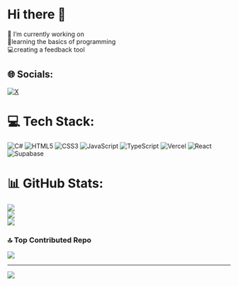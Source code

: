 # Hi there 👋
🔭 I’m currently working on<br>📕learning the basics of programming<br>💻creating a feedback tool 


## 🌐 Socials:
[![X](https://img.shields.io/badge/X-black.svg?logo=X&logoColor=white)](https://x.com/notacodes) 


# 💻 Tech Stack:
![C#](https://img.shields.io/badge/c%23-%23239120.svg?style=for-the-badge&logo=csharp&logoColor=white) ![HTML5](https://img.shields.io/badge/html5-%23E34F26.svg?style=for-the-badge&logo=html5&logoColor=white) ![CSS3](https://img.shields.io/badge/css3-%231572B6.svg?style=for-the-badge&logo=css3&logoColor=white) ![JavaScript](https://img.shields.io/badge/javascript-%23323330.svg?style=for-the-badge&logo=javascript&logoColor=%23F7DF1E) ![TypeScript](https://img.shields.io/badge/typescript-%23007ACC.svg?style=for-the-badge&logo=typescript&logoColor=white) ![Vercel](https://img.shields.io/badge/vercel-%23000000.svg?style=for-the-badge&logo=vercel&logoColor=white) ![React](https://img.shields.io/badge/react-%2320232a.svg?style=for-the-badge&logo=react&logoColor=%2361DAFB) ![Supabase](https://img.shields.io/badge/Supabase-3ECF8E?style=for-the-badge&logo=supabase&logoColor=white)

# 📊 GitHub Stats:
![](https://github-readme-stats.vercel.app/api?username=notacodes&theme=dark&hide_border=false&include_all_commits=false&count_private=false)<br/>
![](https://github-readme-streak-stats.herokuapp.com/?user=notacodes&theme=dark&hide_border=false)<br/>
![](https://github-readme-stats.vercel.app/api/top-langs/?username=notacodes&theme=dark&hide_border=false&include_all_commits=false&count_private=false&layout=compact)

### 🔝 Top Contributed Repo
![](https://github-contributor-stats.vercel.app/api?username=notacodes&limit=5&theme=dark&combine_all_yearly_contributions=true)

---
[![](https://visitcount.itsvg.in/api?id=notacodes&icon=0&color=0)](https://visitcount.itsvg.in)
